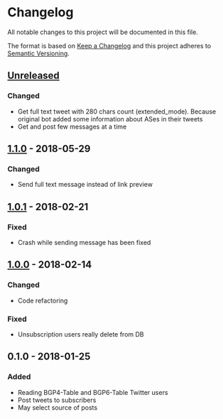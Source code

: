 # Changelog
All notable changes to this project will be documented in this file.

The format is based on [Keep a Changelog](http://keepachangelog.com/en/1.0.0/)
and this project adheres to [Semantic Versioning](http://semver.org/spec/v2.0.0.html).

## [Unreleased]
### Changed
 - Get full text tweet with 280 chars count (extended_mode). Because original bot added some information about ASes in their tweets
 - Get and post few messages at a time

## [1.1.0] - 2018-05-29
### Changed
 - Send full text message instead of link preview

## [1.0.1] - 2018-02-21
### Fixed
 - Crash while sending message has been fixed

## [1.0.0] - 2018-02-14
### Changed
 - Code refactoring

### Fixed
 - Unsubscription users really delete from DB

## 0.1.0 - 2018-01-25
### Added
 - Reading BGP4-Table and BGP6-Table Twitter users
 - Post tweets to subscribers
 - May select source of posts

[Unreleased]: https://github.com/urlandi/bgptable_tw2tg/compare/v1.1.0...HEAD
[1.1.0]: https://github.com/urlandi/bgptable_tw2tg/compare/v1.0.1...v1.1.0
[1.0.1]: https://github.com/urlandi/bgptable_tw2tg/compare/v1.0.0...v1.0.1
[1.0.0]: https://github.com/urlandi/bgptable_tw2tg/compare/v0.1.0...v1.0.0
